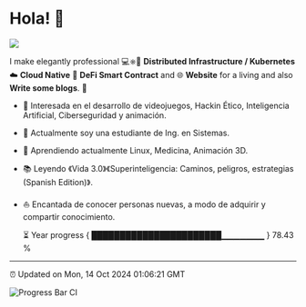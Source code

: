 # Hola! 👋

![](https://github.com/halfrost/halfrost/blob/master/icons/header_1.png)

I make elegantly professional 💻⎈🐳 **Distributed Infrastructure / Kubernetes** ☁️ **Cloud Native** 📝 **DeFi Smart Contract** and 🌐 **Website** for a living and also **Write some blogs**. 🌈    

* 🧐   Interesada en el desarrollo de videojuegos, Hackin Ético, Inteligencia Artificial, Ciberseguridad y animación.
*  💼  Actualmente soy una estudiante de Ing. en Sistemas.
* 🌱   Aprendiendo actualmente Linux, Medicina, Animación 3D.
* 📚   Leyendo 《Vida 3.0》《Superinteligencia: Caminos, peligros, estrategias (Spanish Edition)》.
* ⛵   Encantada de conocer personas nuevas, a modo de adquirir y compartir conocimiento.

  ⏳ Year progress { ███████████████████████▁▁▁▁▁▁▁ } 78.43 %

---

⏰ Updated on Mon, 14 Oct 2024 01:06:21 GMT

![Progress Bar CI](https://github.com/liununu/liununu/workflows/Progress%20Bar%20CI/badge.svg)


